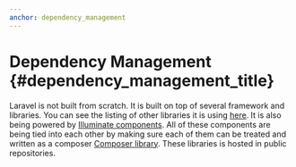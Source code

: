 ```yaml
---
anchor: dependency_management
---
```


# Dependency Management {#dependency_management_title}

Laravel is not built from scratch. It is built on top of several framework and libraries. You can see the listing of other libraries it is using [here][dependencies-laravel]. It is also being powered by [Illuminate components][illuminate]. All of these components are being tied into each other by making sure each of them can be treated and written as a composer [Composer library][comp-lib]. These libraries is hosted in public repositories.

[dependencies-laravel]:https://github.com/laravel/framework/blob/5.0/composer.json#L22-L43
[illuminate]:https://github.com/illuminate
[comp-lib]:https://getcomposer.org/doc/02-libraries.md
